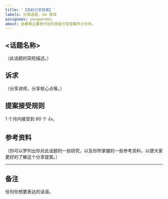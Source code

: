 ```yaml
---
title: '【发起分享提案】'
labels: 分享话题, Go 夜读
assignees: yangwenmai
about: 此模板主要用于如何发起分享提案的小伙伴。
---
```


## <话题名称>

（此话题的简短描述。）

## 诉求

（分享讲师，分享核心点等。）

## 提案接受规则

1 个月内接受到 80 个 👍。

## 参考资料

（你可以罗列出你对此话题的一些研究，以及你所掌握的一些参考资料，以便大家更好的了解这个分享提案。）

----

## 备注

任何你想要表达的话语。

